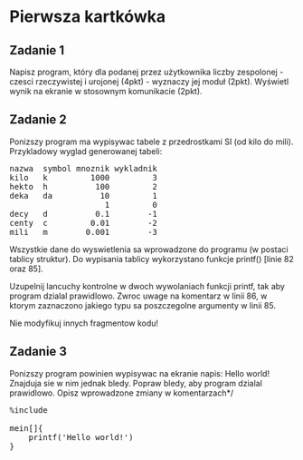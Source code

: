 # Pierwsza kartkówka

## Zadanie 1
Napisz program, który dla podanej przez użytkownika
liczby zespolonej - czesci rzeczywistej i urojonej (4pkt) - wyznaczy jej moduł (2pkt).
Wyświetl wynik na ekranie w stosownym komunikacie (2pkt).


## Zadanie 2
Ponizszy program ma wypisywac tabele z przedrostkami SI (od kilo do mili).
Przykladowy wyglad generowanej tabeli:

<pre>
nazwa  symbol mnoznik wykladnik
kilo   k         1000         3
hekto  h          100         2
deka   da          10         1
                    1         0
decy   d          0.1        -1
centy  c         0.01        -2
mili   m        0.001        -3
</pre>

Wszystkie dane do wyswietlenia sa wprowadzone do programu (w postaci tablicy struktur).
Do wypisania tablicy wykorzystano funkcje printf() [linie 82 oraz 85].

Uzupelnij lancuchy kontrolne w dwoch wywolaniach funkcji printf,
tak aby program dzialal prawidlowo.
Zwroc uwage na komentarz w linii 86, w ktorym zaznaczono jakiego
typu sa poszczegolne argumenty w linii 85.

Nie modyfikuj innych fragmentow kodu!

## Zadanie 3
Ponizszy program powinien wypisywac na ekranie napis: Hello world!
Znajduja sie w nim jednak bledy.
Popraw bledy, aby program dzialal prawidlowo.
Opisz wprowadzone zmiany w komentarzach*/

<pre>
%include <studio.h> 

mein[]{
    printf('Hello world!')      
}
</pre>
